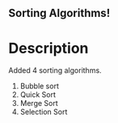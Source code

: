 ## Sorting Algorithms!

# Description

Added 4 sorting algorithms.
1. Bubble sort
2. Quick Sort
3. Merge Sort
4. Selection Sort
